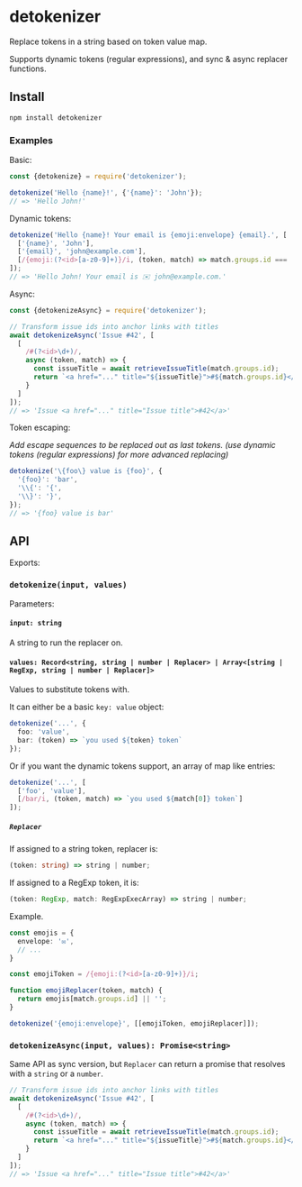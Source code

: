 # detokenizer

Replace tokens in a string based on token value map.

Supports dynamic tokens (regular expressions), and sync & async replacer functions.

## Install

```
npm install detokenizer
```

### Examples

Basic:

```ts
const {detokenize} = require('detokenizer');

detokenize('Hello {name}!', {'{name}': 'John'});
// => 'Hello John!'
```

Dynamic tokens:

```ts
detokenize('Hello {name}! Your email is {emoji:envelope} {email}.', [
  ['{name}', 'John'],
  ['{email}', 'john@example.com'],
  [/{emoji:(?<id>[a-z0-9]+)}/i, (token, match) => match.groups.id === 'envelope' ? '✉️' : '']
]);
// => 'Hello John! Your email is ✉️ john@example.com.'
```

Async:

```ts
const {detokenizeAsync} = require('detokenizer');

// Transform issue ids into anchor links with titles
await detokenizeAsync('Issue #42', [
  [
    /#(?<id>\d+)/,
    async (token, match) => {
      const issueTitle = await retrieveIssueTitle(match.groups.id);
      return `<a href="..." title="${issueTitle}">#${match.groups.id}</a>`;
    }
  ]
]);
// => 'Issue <a href="..." title="Issue title">#42</a>'
```

Token escaping:

*Add escape sequences to be replaced out as last tokens. (use dynamic tokens (regular expressions) for more advanced replacing)*

```ts
detokenize('\{foo\} value is {foo}', {
  '{foo}': 'bar',
  '\\{': '{',
  '\\}': '}',
});
// => '{foo} value is bar'
```

## API

Exports:

### `detokenize(input, values)`

Parameters:

#### `input: string`

A string to run the replacer on.

#### `values: Record<string, string | number | Replacer> | Array<[string | RegExp, string | number | Replacer]>`

Values to substitute tokens with.

It can either be a basic `key: value` object:

```ts
detokenize('...', {
  foo: 'value',
  bar: (token) => `you used ${token} token`
});
```

Or if you want the dynamic tokens support, an array of map like entries:

```ts
detokenize('...', [
  ['foo', 'value'],
  [/bar/i, (token, match) => `you used ${match[0]} token`]
]);
```

##### `Replacer`

If assigned to a string token, replacer is:

```ts
(token: string) => string | number;
```

If assigned to a RegExp token, it is:

```ts
(token: RegExp, match: RegExpExecArray) => string | number;
```

Example.

```ts
const emojis = {
  envelope: '✉️',
  // ...
}

const emojiToken = /{emoji:(?<id>[a-z0-9]+)}/i;

function emojiReplacer(token, match) {
  return emojis[match.groups.id] || '';
}

detokenize('{emoji:envelope}', [[emojiToken, emojiReplacer]]);
```

### `detokenizeAsync(input, values): Promise<string>`

Same API as sync version, but `Replacer` can return a promise that resolves with a `string` or a `number`.

```ts
// Transform issue ids into anchor links with titles
await detokenizeAsync('Issue #42', [
  [
    /#(?<id>\d+)/,
    async (token, match) => {
      const issueTitle = await retrieveIssueTitle(match.groups.id);
      return `<a href="..." title="${issueTitle}">#${match.groups.id}</a>`;
    }
  ]
]);
// => 'Issue <a href="..." title="Issue title">#42</a>'
```
